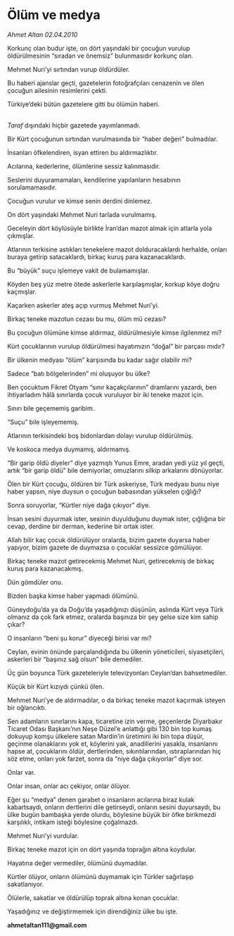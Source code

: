 # Ölüm ve medya

*Ahmet Altan 02.04.2010*

<div class="yazi"><p>Korkunç olan budur işte, on dört yaşındaki bir çocuğun vurulup öldürülmesinin “sıradan ve önemsiz” bulunmasıdır korkunç olan.</p>
<p>Mehmet Nuri’yi sırtından vurup öldürdüler.</p>
<p>Bu haberi ajanslar geçti, gazetelerin fotoğrafçıları cenazenin ve ölen çocuğun ailesinin resimlerini çekti.</p>
<p>Türkiye’deki bütün gazetelere gitti bu ölümün haberi.</p>
<p><i><br/>Taraf</i> dışındaki hiçbir gazetede yayımlanmadı.</p>
<p>Bir Kürt çocuğunun sırtından vurulmasında bir “haber değeri” bulmadılar.</p>
<p>İnsanları öfkelendiren, isyan ettiren bu aldırmazlıktır.</p>
<p>Acılarına, kederlerine, ölümlerine sessiz kalınmasıdır.</p>
<p>Seslerini duyuramamaları, kendilerine yapılanların hesabının sorulamamasıdır.</p>
<p>Çocuğun vurulur ve kimse senin derdini dinlemez.</p>
<p>On dört yaşındaki Mehmet Nuri tarlada vurulmamış.</p>
<p>Geceleyin dört köylüsüyle birlikte İran’dan mazot almak için atlarla yola çıkmışlar.</p>
<p>Atlarının terkisine astıkları tenekelere mazot dolduracaklardı herhalde, onları buraya getirip satacaklardı, birkaç kuruş para kazanacaklardı.</p>
<p>Bu “büyük” suçu işlemeye vakit de bulamamışlar.</p>
<p>Köyden beş yüz metre ötede askerlerle karşılaşmışlar, korkup köye doğru kaçmışlar.</p>
<p>Kaçarken askerler ateş açıp vurmuş Mehmet Nuri’yi.</p>
<p>Birkaç teneke mazotun cezası bu mu, ölüm mü cezası?</p>
<p>Bu çocuğun ölümüne kimse aldırmaz, öldürülmesiyle kimse ilgilenmez mi?</p>
<p>Kürt çocuklarının vurulup öldürülmesi hayatımızın “doğal” bir parçası mıdır?</p>
<p>Bir ülkenin medyası “ölüm” karşısında bu kadar sağır olabilir mi?</p>
<p>Sadece “batı bölgelerinden” mi oluşuyor bu ülke?</p>
<p>Ben çocuktum Fikret Otyam “sınır kaçakçılarının” dramlarını yazardı, ben ihtiyarladım hâlâ sınırlarda çocuk vuruluyor bir iki teneke mazot için.</p>
<p>Sınırı bile geçememiş garibim.</p>
<p>“Suçu” bile işleyememiş.</p>
<p>Atlarının terkisindeki boş bidonlardan dolayı vurulup öldürülmüş.</p>
<p>Ve koskoca medya duymamış, aldırmamış. </p>
<p>“Bir garip öldü diyeler” diye yazmıştı Yunus Emre, aradan yedi yüz yıl geçti, artık “bir garip öldü” bile demiyorlar, omuzlarını silkip arkalarını dönüyorlar.</p>
<p>Ölen bir Kürt çocuğu, öldüren bir Türk askeriyse, Türk medyası bunu niye haber yapsın, niye duysun o çocuğun babasından yükselen çığlığı?</p>
<p>Sonra soruyorlar, “Kürtler niye dağa çıkıyor” diye.</p>
<p>İnsan sesini duyurmak ister, sesinin duyulduğunu duymak ister, çığlığına bir cevap, derdine bir derman, kederine bir ortak ister.</p>
<p>Allah bilir kaç çocuk öldürülüyor oralarda, bizim gazete duyarsa haber yapıyor, bizim gazete de duymazsa o çocuklar sessizce gömülüyor.</p>
<p>Birkaç teneke mazot getirecekmiş Mehmet Nuri, getirecekmiş de birkaç kuruş para kazanacakmış.</p>
<p>Dün gömdüler onu.</p>
<p>Bizden başka kimse haber yapmadı ölümünü.</p>
<p>Güneydoğu’da ya da Doğu’da yaşadığınızı düşünün, aslında Kürt veya Türk olmanız da çok fark etmez, oralarda başınıza bir şey gelse size kim sahip çıkar?</p>
<p>O insanların “beni şu korur” diyeceği birisi var mı?</p>
<p>Ceylan, evinin önünde parçalandığında bu ülkenin yöneticileri, siyasetçileri, askerleri bir “başınız sağ olsun” bile demediler.</p>
<p>Üç gün boyunca Türk gazeteleriyle televizyonları Ceylan’dan bahsetmediler.</p>
<p>Küçük bir Kürt kızıydı çünkü ölen.</p>
<p>Mehmet Nuri’ye de aldırmadılar, o da birkaç teneke mazot kaçırmak isteyen bir oğlancıktı.</p>
<p>Sen adamların sınırlarını kapa, ticaretine izin verme, geçenlerde Diyarbakır Ticaret Odası Başkanı’nın Neşe Düzel’e anlattığı gibi 130 bin top kumaş dokuyup komşu ülkelere satan Mardin’in üretimini iki bin topa düşür, geçinme olanaklarını yok et, köylerini yak, anadillerini yasakla, insanlarını hapse at, çocuklarını öldür, dertlerinden, sıkıntılarından, ıstıraplarından hiç söz etme, onları yok farzet, sonra da “niye dağa çıkıyorlar” diye sor.</p>
<p>Onlar var.</p>
<p>Onlar insan, onlar acı çekiyor, onlar ölüyor.</p>
<p>Eğer şu “medya” denen garabet o insanların acılarına biraz kulak kabartsaydı, onların dertlerini dile getirseydi, onların sesini duyursaydı, bu ülke bugün bambaşka yerde olurdu, böylesine büyük bir öfke birikmezdi karşılıklı, intikam isteği böylesine çoğalmazdı.</p>
<p>Mehmet Nuri’yi vurdular.</p>
<p>Birkaç teneke mazot için on dört yaşında toprağın altına koydular.</p>
<p>Hayatına değer vermediler, ölümünü duymadılar.</p>
<p>Kürtler ölüyor, onların ölümünü duymamak için Türkler sağırlaşıp sakatlanıyor.</p>
<p>Ölülerle, sakatlar ve öldürülüp toprak altına konan çocuklar.</p>
<p>Yaşadığınız ve değiştirmemek için direndiğiniz ülke bu işte.</p>
<p><b>ahmetaltan111@gmail.com</b></p></div>
